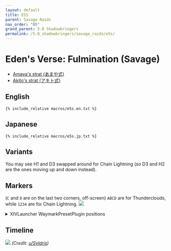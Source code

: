 ```yaml
---
layout: default
title: E5S
parent: Savage Raids
nav_order: "05"
grand_parent: 5.0 Shadowbringers
permalink: /5.0_shadowbringers/savage_raids/e5s/
---
```


# Eden's Verse: Fulmination (Savage)

- [Amaya's strat (あまや式)](https://na.finalfantasyxiv.com/lodestone/character/9416493/blog/4353949/)
- [Akito's strat (アキト式)](https://youtu.be/0LTiI3Ft-xw)

## English
```
{% include_relative macros/e5s.en.txt %}
```

## Japanese
```
{% include_relative macros/e5s.jp.txt %}
```

## Variants

You may see H1 and D3 swapped around for Chain Lightning (so D3 and H2 are the ones moving up and down instead).

## Markers

(`C` and `D` are on the last two corners, off-screen)
`ABCD` are for Thunderclouds, while `1234` are for Chain Lightning.
![](images/markers.jpg)
<details markdown=block>
<summary>XIVLauncher WaymarkPresetPlugin positions</summary>

```json
{"Name":"E5S","MapID":716,"A":{"X":82.0,"Y":0.0,"Z":87.0,"ID":0,"Active":true},"B":{"X":118.0,"Y":0.0,"Z":87.0,"ID":1,"Active":true},"C":{"X":118.0,"Y":0.0,"Z":113.0,"ID":2,"Active":true},"D":{"X":82.0,"Y":0.0,"Z":113.0,"ID":3,"Active":true},"One":{"X":95.0,"Y":0.0,"Z":99.0,"ID":4,"Active":true},"Two":{"X":105.0,"Y":0.0,"Z":99.0,"ID":5,"Active":true},"Three":{"X":105.0,"Y":0.0,"Z":106.0,"ID":6,"Active":true},"Four":{"X":95.0,"Y":0.0,"Z":106.0,"ID":7,"Active":true}}
```

</details>

## Timeline

![](https://i.redd.it/ztaf3o390qn41.png)
*(Credit: [u/Syldris](https://www.reddit.com/r/ffxiv/comments/fl51xi/e5s_timeline_image/))*

